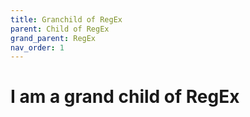 ```yaml
---
title: Granchild of RegEx
parent: Child of RegEx
grand_parent: RegEx
nav_order: 1
---
```


# I am a grand child of RegEx
